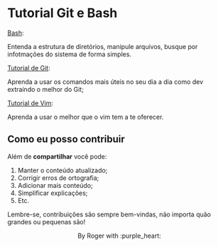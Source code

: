 # Tutorial Git e Bash

[Bash](bash/README.md): 

Entenda a estrutura de diretórios, manipule arquivos, busque por infotmações do sistema de forma simples.

[Tutorial de Git](git/README.md):

Aprenda a usar os comandos mais úteis no seu dia a dia como dev extraíndo o melhor do Git;

[Tutorial de Vim](vim/README.md): 

Aprenda a usar o melhor que o vim tem a te oferecer.

## Como eu posso contribuir

Além de __compartilhar__ você pode:

1. Manter o conteúdo atualizado;
2. Corrigir erros de ortografia;
3. Adicionar mais conteúdo;
4. Simplificar explicações;
5. Etc.

Lembre-se, contribuições são sempre bem-vindas, não importa quão grandes ou pequenas são!

<p align="center">
  By Roger with :purple_heart:
</p>
